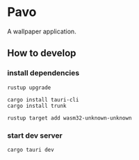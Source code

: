 # Pavo

A wallpaper application.

## How to develop

### install dependencies

```shell
rustup upgrade

cargo install tauri-cli
cargo install trunk

rustup target add wasm32-unknown-unknown
```

### start dev server

```shell
cargo tauri dev
```
